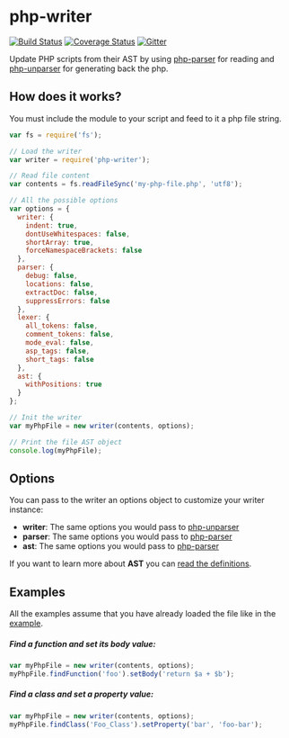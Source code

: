 # php-writer

[![Build Status](https://travis-ci.org/glayzzle/php-writer.svg?branch=master)](https://travis-ci.org/glayzzle/php-writer)
[![Coverage Status](https://coveralls.io/repos/github/glayzzle/php-writer/badge.svg?branch=master)](https://coveralls.io/github/glayzzle/php-writer?branch=master)
[![Gitter](https://img.shields.io/badge/GITTER-join%20chat-green.svg)](https://gitter.im/glayzzle/Lobby)

Update PHP scripts from their AST by using [php-parser](https://github.com/glayzzle/php-parser) for reading
and [php-unparser](https://github.com/chris-l/php-unparser) for generating back the php.

## How does it works?
You must include the module to your script and feed to it a php file string.
```js
var fs = require('fs');

// Load the writer
var writer = require('php-writer');

// Read file content
var contents = fs.readFileSync('my-php-file.php', 'utf8');

// All the possible options
var options = {
  writer: {
    indent: true,
    dontUseWhitespaces: false,
    shortArray: true,
    forceNamespaceBrackets: false
  },
  parser: {
    debug: false, 
    locations: false,
    extractDoc: false,
    suppressErrors: false
  },
  lexer: {
    all_tokens: false,
    comment_tokens: false,
    mode_eval: false,
    asp_tags: false,
    short_tags: false
  },
  ast: {
    withPositions: true
  }
};

// Init the writer
var myPhpFile = new writer(contents, options);

// Print the file AST object
console.log(myPhpFile);
```

## Options
You can pass to the writer an options object to customize your writer instance:
* __writer__: The same options you would pass to [php-unparser](https://github.com/chris-l/php-unparser#how-to-use)
* __parser__: The same options you would pass to [php-parser](https://github.com/glayzzle/php-parser/wiki/Options) 
* __ast__: The same options you would pass to [php-parser](https://github.com/glayzzle/php-parser/wiki/Options) 

If you want to learn more about __AST__ you can [read the definitions](https://github.com/glayzzle/php-parser/blob/master/docs/AST.md).

## Examples
All the examples assume that you have already loaded the file like in the [example](https://github.com/glayzzle/php-writer#how-does-it-works).

##### Find a function and set its body value:
```js
var myPhpFile = new writer(contents, options);
myPhpFile.findFunction('foo').setBody('return $a + $b');
```

##### Find a class and set a property value:
```js
var myPhpFile = new writer(contents, options);
myPhpFile.findClass('Foo_Class').setProperty('bar', 'foo-bar');
```
